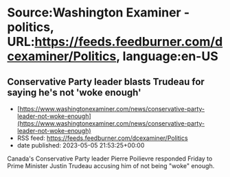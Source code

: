 # Source:Washington Examiner - politics, URL:https://feeds.feedburner.com/dcexaminer/Politics, language:en-US

## Conservative Party leader blasts Trudeau for saying he's not 'woke enough'
 - [https://www.washingtonexaminer.com/news/conservative-party-leader-not-woke-enough](https://www.washingtonexaminer.com/news/conservative-party-leader-not-woke-enough)
 - RSS feed: https://feeds.feedburner.com/dcexaminer/Politics
 - date published: 2023-05-05 21:53:25+00:00

Canada's Conservative Party leader Pierre Poilievre responded Friday to Prime Minister Justin Trudeau accusing him of not being "woke" enough.

